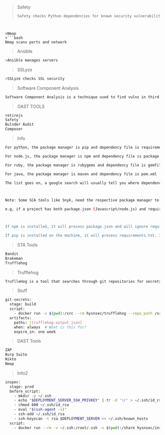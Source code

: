 >Safety
>```bash
>Safety checks Python dependencies for known security vulnerabilities and suggests the proper remediations for vulnerabilities detected.
```


>Nmap
>```bash
Nmap scans ports and network
```


>Ansible
```bash
>Ansible manages servers
```

>SSLyze
```bash
>SSLyze checks SSL security
```

>Software Component Analysis
```bash
Software Component Analysis is a technique used to find vulns in third-party components
```
>OAST TOOLS
```bash
retirejs
Safety
Bulnder Audit
Composer
```

>Info
```bash
For python, the package manager is pip and dependency file is requirements.txt

For node.js, the package manager is npm and dependency file is package.json

For ruby, the package manager is rubygems and dependency file is gemfile

For java, the package manager is maven and dependency file is pom.xml

The list goes on, a google search will usually tell you where dependencies are stored.



Note: Some SCA tools like Snyk, need the respective package manager to be installed before they can scan the dependencies for a package.

e.g, if a project has both package.json (Javascript/node.js) and requirements.txt(python) then snyk expects npm and pip to be installed on that machine otherwise it won't scan dependencies.



If npm is installed, it will process package.json and will ignore requirements.txt

If pip is installed on the machine, it will process requirements.txt. It won't process package.json or error out.
```

>STA Tools
```bash
Bandit
Brakeman
Trufflehog

```
>Trufflehog
```bash
TruflleHog is a tool that searches through git repositories for secrets, digging deep into commit history and branches. This tool is useful in finding the secrets accidentally committed to the repo.
```

>Stuff
```bash
git-secrets:
  stage: build
  script:
    - docker run -v $(pwd):/src --rm hysnsec/trufflehog --repo_path /src file:///src --json | tee trufflehog-output.json
  artifacts:
    paths: [trufflehog-output.json]
    when: always  # What is this for?
    expire_in: one week
```

>DAST Tools
```bash
ZAP
Burp Suite
Nikto
Nmap
```

>Info2
```bash
inspec:
  stage: prod
  before_script:
    - mkdir -p ~/.ssh
    - echo "$DEPLOYMENT_SERVER_SSH_PRIVKEY" | tr -d '\r' > ~/.ssh/id_rsa
    - chmod 600 ~/.ssh/id_rsa
    - eval "$(ssh-agent -s)"
    - ssh-add ~/.ssh/id_rsa
    - ssh-keyscan -t rsa $DEPLOYMENT_SERVER >> ~/.ssh/known_hosts
  script:
    - docker run --rm -v ~/.ssh:/root/.ssh -v $(pwd):/share hysnsec/inspec exec https://github.com/dev-sec/linux-baseline -t ssh://root@$DEPLOYMENT_SERVER -i ~/.ssh/id_rsa --chef-license accept
```
